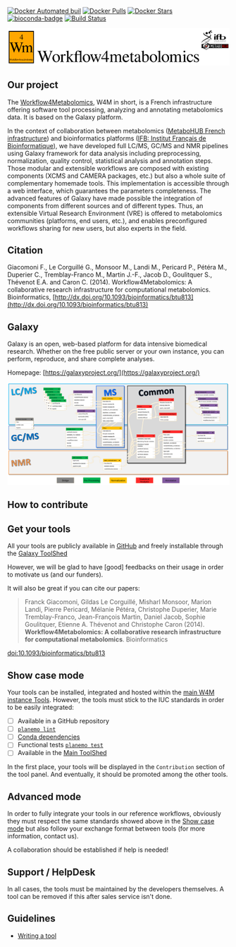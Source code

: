 [![Docker Automated buil](https://img.shields.io/docker/automated/workflow4metabolomics/galaxy-workflow4metabolomics.svg?maxAge=2592000)](https://hub.docker.com/r/bgruening/galaxy-training-exome-seq/)
[![Docker Pulls](https://img.shields.io/docker/pulls/workflow4metabolomics/galaxy-workflow4metabolomics.svg?maxAge=2592000)](https://hub.docker.com/r/bgruening/galaxy-training-exome-seq/)
[![Docker Stars](https://img.shields.io/docker/stars/workflow4metabolomics/galaxy-workflow4metabolomics.svg?maxAge=2592000)](https://hub.docker.com/r/bgruening/galaxy-training-exome-seq/)
[![bioconda-badge](https://img.shields.io/badge/install%20with-bioconda-brightgreen.svg?style=flat)](http://bioconda.github.io)
[![Build Status](https://travis-ci.org/workflow4metabolomics/xcms.svg?branch=master)](https://travis-ci.org/workflow4metabolomics/xcms)

![workflow](/images/logo/logo-ifb-mono-metabohub_2.1_SD_150px.png)

Our project
-----------
The [Workflow4Metabolomics](http://workflow4metabolomics.org), W4M in short, is a French infrastructure offering software tool processing, analyzing and annotating metabolomics data. It is based on the Galaxy platform.

In the context of collaboration between metabolomics ([MetaboHUB French infrastructure](http://www.metabohub.fr/index.php?lang=fr)) and bioinformatics platforms ([IFB: Institut Français de Bioinformatique](http://www.france-bioinformatique.fr/en)), we have developed full LC/MS, GC/MS and NMR pipelines using Galaxy framework for data analysis including preprocessing, normalization, quality control, statistical analysis and annotation steps. Those modular and extensible workflows are composed with existing components (XCMS and CAMERA packages, etc.) but also a whole suite of complementary homemade tools. This implementation is accessible through a web interface, which guarantees the parameters completeness. The advanced features of Galaxy have made possible the integration of components from different sources and of different types. Thus, an extensible Virtual Research Environment (VRE) is offered to metabolomics communities (platforms, end users, etc.), and enables preconfigured workflows sharing for new users, but also experts in the field.

Citation
--------
Giacomoni F., Le Corguillé G., Monsoor M., Landi M., Pericard P., Pétéra M., Duperier C., Tremblay-Franco M., Martin J.-F., Jacob D., Goulitquer S., Thévenot E.A. and Caron C. (2014). Workflow4Metabolomics: A collaborative research infrastructure for computational metabolomics. Bioinformatics, [http://dx.doi.org/10.1093/bioinformatics/btu813](http://dx.doi.org/10.1093/bioinformatics/btu813)

Galaxy
------
Galaxy is an open, web-based platform for data intensive biomedical research. Whether on the free public server or your own instance, you can perform, reproduce, and share complete analyses. 

Homepage: [https://galaxyproject.org/](https://galaxyproject.org/)


![workflow](/images/workflow_all_HD_color_2.0.png)

How to contribute
-----------------

## Get your tools
All your tools are publicly available in [GitHub](https://github.com/workflow4metabolomics) and freely installable through the [Galaxy ToolShed](https://toolshed.g2.bx.psu.edu/groups#/175812cd7caaf439)

However, we will be glad to have [good] feedbacks on their usage in order to motivate us (and our funders).

It will also be great if you can cite our papers:

> Franck Giacomoni, Gildas Le Corguillé, Misharl Monsoor, Marion Landi, Pierre Pericard, Mélanie Pétéra, Christophe Duperier, Marie Tremblay-Franco, Jean-François Martin, Daniel Jacob, Sophie Goulitquer, Etienne A. Thévenot and Christophe Caron (2014). **Workflow4Metabolomics: A collaborative research infrastructure for computational metabolomics**. Bioinformatics 

[doi:10.1093/bioinformatics/btu813](https://doi.org/10.1093/bioinformatics/btu813)

## Show case mode
Your tools can be installed, integrated and hosted within the [main W4M instance Tools](https://galaxy.workflow4metabolomics.org/).
However, the tools must stick to the IUC standards in order to be easily integrated:
- [ ] Available in a GitHub repository
- [ ] [`planemo lint`](http://planemo.readthedocs.io/en/latest/commands/lint.html)
- [ ] [Conda dependencies](https://docs.galaxyproject.org/en/master/admin/conda_faq.html)
- [ ] Functional tests [`planemo test`](http://planemo.readthedocs.io/en/latest/commands/test.html)
- [ ] Available in the [Main ToolShed](https://toolshed.g2.bx.psu.edu/)

In the first place, your tools will be displayed in the `Contribution` section of the tool panel. And eventually, it should be promoted among the other tools.

## Advanced mode
In order to fully integrate your tools in our reference workflows, obviously they must respect the same standards showed above in the [Show case mode](#show-case-mode) but also follow your exchange format between tools (for more information, contact us).

A collaboration should be established if help is needed!

## Support / HelpDesk
In all cases, the tools must be maintained by the developers themselves. A tool can be removed if this after sales service isn't done.

Guidelines
----------

- [Writing a tool](GUIDELINES.md#writing-a-tool)
